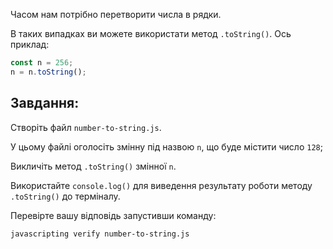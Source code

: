 Часом нам потрібно перетворити числа в рядки.

В таких випадках ви можете використати метод `.toString()`. Ось приклад:

```js
const n = 256;
n = n.toString();
```

## Завдання:

Створіть файл `number-to-string.js`.

У цьому файлі оголосіть змінну під назвою `n`, що буде містити число `128`;

Викличіть метод `.toString()` змінної `n`.

Використайте `console.log()` для виведення результату роботи методу `.toString()` до терміналу.

Перевірте вашу відповідь запустивши команду:

```bash
javascripting verify number-to-string.js
```
